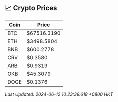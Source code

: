 ## 📈 Crypto Prices

| Coin | Price |
| ---- | ----- |
| BTC | $67516.3190 |
| ETH | $3498.5804 |
| BNB | $600.2778 |
| CRV | $0.3580 |
| ARB | $0.9319 |
| OKB | $45.3079 |
| DOGE | $0.1376 |

_Last Updated: 2024-06-12 10:23:39.618 +0800 HKT_
